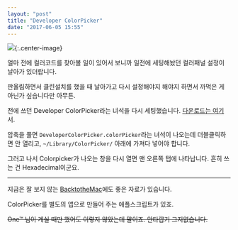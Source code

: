```yaml
---
layout: "post"
title: "Developer ColorPicker"
date: "2017-06-05 15:55"
---
```


![](http://d.pr/i/oFjz4R+){:.center-image}

얼마 전에 컬러코드를 찾아볼 일이 있어서 보니까 일전에 세팅해놨던 컬러패널 설정이 날아가 있더랍니다.

판올림하면서 클린설치를 했을 때 날아가고 다시 설정해야지 해야지 하면서 까먹은 게 아닌가 싶습니다만 아무튼.

전에 쓰던 Developer ColorPicker라는 녀석을 다시 세팅했습니다. [다운로드는 여기](https://download.panic.com/picker/)서.

압축을 풀면 `DeveloperColorPicker.colorPicker`라는 녀석이 나오는데 더블클릭하면 안 열리고, `~/Library/ColorPicker/` 아래에 가져다 넣어야 합니다.

그러고 나서 Colorpicker가 나오는 창을 다시 열면 맨 오른쪽 탭에 나타납니다. 흔히 쓰는 건 Hexadecimal이군요.

- - -

지금은 잘 보지 않는 [BacktotheMac](http://macnews.tistory.com/428)에도 좋은 자료가 있습니다.

ColorPicker를 별도의 앱으로 만들어 주는 애플스크립트가 있죠.

~~One™ 님이 계실 때만 했어도 이렇지 않았는데 말이죠. 안타깝기 그지없습니다.~~
